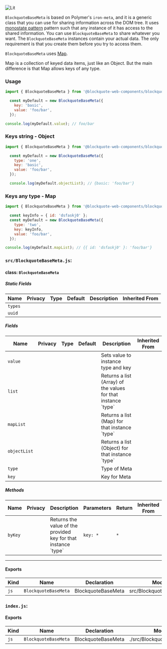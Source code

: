 ![Lit](https://img.shields.io/badge/lit-3.0.0-blue.svg)

`BlockquoteBaseMeta` is based on Polymer's `iron-meta`, and it is a generic class that you can use for sharing information across the DOM tree.
It uses [monostate pattern](http://c2.com/cgi/wiki?MonostatePattern) pattern such that any instance of it has access to the shared information.
You can use `BlockquoteBaseMeta` to share whatever you want.
The `BlockquoteBaseMeta` instances contain your actual data. The only requirement is that you
create them before you try to access them.

`BlockquoteBaseMeta` uses [Map](https://developer.mozilla.org/en-US/docs/Web/JavaScript/Reference/Global_Objects/Map).

Map is a collection of keyed data items, just like an Object.
But the main difference is that Map allows keys of any type.

### Usage

```js
import { BlockquoteBaseMeta } from '@blockquote-web-components/blockquote-base-meta';

  const myDefault = new BlockquoteBaseMeta({
    key: 'basic',
    value: 'foo/bar',
  });

console.log(myDefault.value); // foo/bar
```

### Keys string - Object

```js
import { BlockquoteBaseMeta } from '@blockquote-web-components/blockquote-base-meta';

  const myDefault = new BlockquoteBaseMeta({
    type: 'one',
    key: 'basic',
    value: 'foo/bar',
  });

  console.log(myDefault.objectList); // {basic: 'foo/bar'}
```

### Keys any type - Map

```js
import { BlockquoteBaseMeta } from '@blockquote-web-components/blockquote-base-meta';

  const keyInfo = { id: 'dsfaskj0' };
  const myDefault = new BlockquoteBaseMeta({
    type: 'two',
    key: keyInfo,
    value: 'foo/bar',
  });

console.log(myDefault.mapList); // {{ id: 'dsfaskj0' }: 'foo/bar'}
```


### `src/BlockquoteBaseMeta.js`:

#### class: `BlockquoteBaseMeta`

##### Static Fields

| Name    | Privacy | Type | Default | Description | Inherited From |
| ------- | ------- | ---- | ------- | ----------- | -------------- |
| `types` |         |      |         |             |                |
| `uuid`  |         |      |         |             |                |

##### Fields

| Name         | Privacy | Type | Default | Description                                                     | Inherited From |
| ------------ | ------- | ---- | ------- | --------------------------------------------------------------- | -------------- |
| `value`      |         |      |         | Sets value to instance type and key                             |                |
| `list`       |         |      |         | Returns a list (Array) of the values for that instance \`type\` |                |
| `mapList`    |         |      |         | Returns a list (Map) for that instance \`type\`                 |                |
| `objectList` |         |      |         | Returns a list (Object) for that instance \`type\`              |                |
| `type`       |         |      |         | Type of Meta                                                    |                |
| `key`        |         |      |         | Key for Meta                                                    |                |

##### Methods

| Name    | Privacy | Description                                                      | Parameters | Return | Inherited From |
| ------- | ------- | ---------------------------------------------------------------- | ---------- | ------ | -------------- |
| `byKey` |         | Returns the value of the provided key for that instance \`type\` | `key: *`   | `*`    |                |

<hr/>

#### Exports

| Kind | Name                 | Declaration        | Module                    | Package |
| ---- | -------------------- | ------------------ | ------------------------- | ------- |
| `js` | `BlockquoteBaseMeta` | BlockquoteBaseMeta | src/BlockquoteBaseMeta.js |         |

### `index.js`:

#### Exports

| Kind | Name                 | Declaration        | Module                      | Package |
| ---- | -------------------- | ------------------ | --------------------------- | ------- |
| `js` | `BlockquoteBaseMeta` | BlockquoteBaseMeta | ./src/BlockquoteBaseMeta.js |         |
